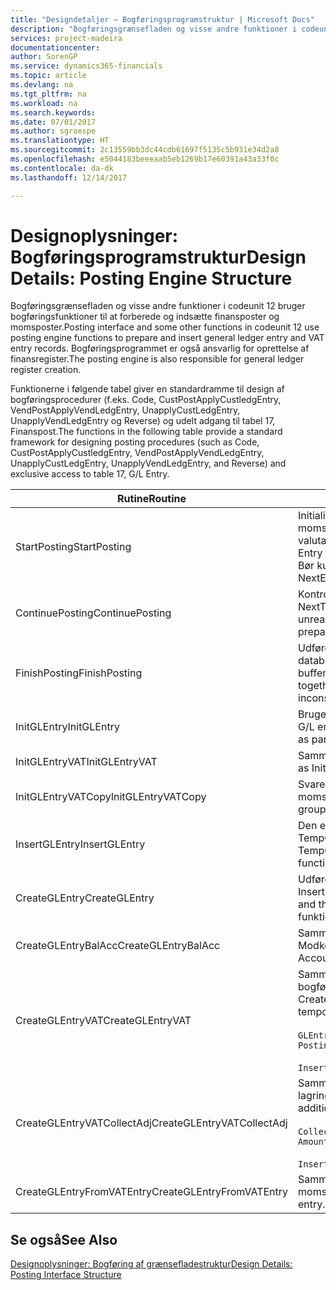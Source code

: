 ```yaml
---
title: "Designdetaljer – Bogføringsprogramstruktur | Microsoft Docs"
description: "Bogføringsgrænsefladen og visse andre funktioner i codeunit 12 bruger bogføringsfunktioner til at forberede og indsætte finansposter og momsposter. Bogføringsprogrammet er også ansvarlig for oprettelse af finansregister."
services: project-madeira
documentationcenter: 
author: SorenGP
ms.service: dynamics365-financials
ms.topic: article
ms.devlang: na
ms.tgt_pltfrm: na
ms.workload: na
ms.search.keywords: 
ms.date: 07/01/2017
ms.author: sgroespe
ms.translationtype: HT
ms.sourcegitcommit: 2c13559bb3dc44cdb61697f5135c5b931e34d2a8
ms.openlocfilehash: e5044183beeeaab5eb1269b17e60391a43a33f0c
ms.contentlocale: da-dk
ms.lasthandoff: 12/14/2017

---
```

# <a name="design-details-posting-engine-structure"></a><span data-ttu-id="80a84-104">Designoplysninger: Bogføringsprogramstruktur</span><span class="sxs-lookup"><span data-stu-id="80a84-104">Design Details: Posting Engine Structure</span></span>
<span data-ttu-id="80a84-105">Bogføringsgrænsefladen og visse andre funktioner i codeunit 12 bruger bogføringsfunktioner til at forberede og indsætte finansposter og momsposter.</span><span class="sxs-lookup"><span data-stu-id="80a84-105">Posting interface and some other functions in codeunit 12 use posting engine functions to prepare and insert general ledger entry and VAT entry records.</span></span> <span data-ttu-id="80a84-106">Bogføringsprogrammet er også ansvarlig for oprettelse af finansregister.</span><span class="sxs-lookup"><span data-stu-id="80a84-106">The posting engine is also responsible for general ledger register creation.</span></span>  
  
 <span data-ttu-id="80a84-107">Funktionerne i følgende tabel giver en standardramme til design af bogføringsprocedurer (f.eks. Code, CustPostApplyCustledgEntry, VendPostApplyVendLedgEntry, UnapplyCustLedgEntry, UnapplyVendLedgEntry og Reverse) og udelt adgang til tabel 17, Finanspost.</span><span class="sxs-lookup"><span data-stu-id="80a84-107">The functions in the following table provide a standard framework for designing posting procedures (such as Code, CustPostApplyCustledgEntry, VendPostApplyVendLedgEntry, UnapplyCustLedgEntry, UnapplyVendLedgEntry, and Reverse) and exclusive access to table 17, G/L Entry.</span></span>  
  
|<span data-ttu-id="80a84-108">Rutine</span><span class="sxs-lookup"><span data-stu-id="80a84-108">Routine</span></span>|<span data-ttu-id="80a84-109">Description</span><span class="sxs-lookup"><span data-stu-id="80a84-109">Description</span></span>|  
|-------------|---------------------------------------|  
|<span data-ttu-id="80a84-110">StartPosting</span><span class="sxs-lookup"><span data-stu-id="80a84-110">StartPosting</span></span>|<span data-ttu-id="80a84-111">Initialiserer bufferen TempGLEntryBuf for bogføring, låser finanspost- og momsposttabeller og initialiserer regnskabsperiode, finansjournal og valutakurs.</span><span class="sxs-lookup"><span data-stu-id="80a84-111">Initializes posting buffer TempGLEntryBuf, locks G/L Entry and VAT Entry tables, and initializes Accounting Period, G/L Register, and Exchange Rate.</span></span> <span data-ttu-id="80a84-112">Bør kun kaldes én gang, så NextEntryNo er 0.</span><span class="sxs-lookup"><span data-stu-id="80a84-112">Should be called only once, then NextEntryNo is 0.</span></span>|  
|<span data-ttu-id="80a84-113">ContinuePosting</span><span class="sxs-lookup"><span data-stu-id="80a84-113">ContinuePosting</span></span>|<span data-ttu-id="80a84-114">Kontrollerer og bogfører urealiseret moms for tidligere transaktionsforøgelse NextTransactionNo og forbereder bogføring af næste linje.</span><span class="sxs-lookup"><span data-stu-id="80a84-114">Checks and posts unrealized VAT for previous transaction increment NextTransactionNo and prepares post of next line.</span></span>|  
|<span data-ttu-id="80a84-115">FinishPosting</span><span class="sxs-lookup"><span data-stu-id="80a84-115">FinishPosting</span></span>|<span data-ttu-id="80a84-116">Udfører bogføring ved at indsætte finansposter fra midlertidig buffer i databasetabellen.</span><span class="sxs-lookup"><span data-stu-id="80a84-116">Completes posting by inserting G/L entries from temporary buffer into database table.</span></span> <span data-ttu-id="80a84-117">Bruges altid sammen med StartPosting.</span><span class="sxs-lookup"><span data-stu-id="80a84-117">Always used together with StartPosting.</span></span> <span data-ttu-id="80a84-118">Kontrollerer for uoverensstemmelser.</span><span class="sxs-lookup"><span data-stu-id="80a84-118">Checks for inconsistencies.</span></span>|  
|<span data-ttu-id="80a84-119">InitGLEntry</span><span class="sxs-lookup"><span data-stu-id="80a84-119">InitGLEntry</span></span>|<span data-ttu-id="80a84-120">Bruges til at initialisere ny finanspost for finanskladdelinje.</span><span class="sxs-lookup"><span data-stu-id="80a84-120">Used to initialize new G/L entry for Gen. Jnl Line.</span></span> <span data-ttu-id="80a84-121">Returnerer GLEntry som parameter.</span><span class="sxs-lookup"><span data-stu-id="80a84-121">Returns GLEntry as parameter.</span></span>|  
|<span data-ttu-id="80a84-122">InitGLEntryVAT</span><span class="sxs-lookup"><span data-stu-id="80a84-122">InitGLEntryVAT</span></span>|<span data-ttu-id="80a84-123">Samme som InitGLEntry, men tildeler også modkonto og SummarizeVAT.</span><span class="sxs-lookup"><span data-stu-id="80a84-123">Same as InitGLEntry, but also assigns Bal. Account No. and SummarizeVAT.</span></span>|  
|<span data-ttu-id="80a84-124">InitGLEntryVATCopy</span><span class="sxs-lookup"><span data-stu-id="80a84-124">InitGLEntryVATCopy</span></span>|<span data-ttu-id="80a84-125">Svarer til InitGLEntryVAT, men kopieret også bogføringsgruppedata fra momspost før SummarizeVAT.</span><span class="sxs-lookup"><span data-stu-id="80a84-125">Similar to InitGLEntryVAT, but also copies posting groups data from VAT Entry before SummarizeVAT.</span></span>|  
|<span data-ttu-id="80a84-126">InsertGLEntry</span><span class="sxs-lookup"><span data-stu-id="80a84-126">InsertGLEntry</span></span>|<span data-ttu-id="80a84-127">Den eneste funktion, der indsætter finansposten i tabellen med globale TempGLEntryBuf.</span><span class="sxs-lookup"><span data-stu-id="80a84-127">The only function that inserts G/L entry into global TempGLEntryBuf table.</span></span> <span data-ttu-id="80a84-128">Brug altid denne funktion til Indsættelse.</span><span class="sxs-lookup"><span data-stu-id="80a84-128">Always use this function for insert.</span></span>|  
|<span data-ttu-id="80a84-129">CreateGLEntry</span><span class="sxs-lookup"><span data-stu-id="80a84-129">CreateGLEntry</span></span>|<span data-ttu-id="80a84-130">Udfører en InitGLEntry, tildeler ekstra valutabeløb og udfører derefter InsertGLEntry.</span><span class="sxs-lookup"><span data-stu-id="80a84-130">Performs an InitGLEntry, assigns Additional Currency Amount, and then performs InsertGLEntry.</span></span> <span data-ttu-id="80a84-131">Erstatter flere kodelinjer med et enkelt funktionskald.</span><span class="sxs-lookup"><span data-stu-id="80a84-131">Replaces several lines of code with a single function call.</span></span>|  
|<span data-ttu-id="80a84-132">CreateGLEntryBalAcc</span><span class="sxs-lookup"><span data-stu-id="80a84-132">CreateGLEntryBalAcc</span></span>|<span data-ttu-id="80a84-133">Samme som CreateGLEntry, men tildeler også Modkontotype og Modkonto.</span><span class="sxs-lookup"><span data-stu-id="80a84-133">Same as CreateGLEntry, but also assigns Bal. Account Type and Bal. Account No.</span></span>|  
|<span data-ttu-id="80a84-134">CreateGLEntryVAT</span><span class="sxs-lookup"><span data-stu-id="80a84-134">CreateGLEntryVAT</span></span>|<span data-ttu-id="80a84-135">Samme som CreateGLEntry, men med yderligere behandling for bogføringsgrupper og lagring til den midlertidige momsbuffer:</span><span class="sxs-lookup"><span data-stu-id="80a84-135">Same as CreateGLEntry, but with additional processing for posting groups and saving to temporary VAT buffer:</span></span><br /><br /> `GLEntry.CopyPostingGroupsFromDtldCVBuf(DtldCVLedgEntryBuf,GenJnlLine."Gen. Posting Type");`<br /><br /> `InsertVATEntriesFromTemp(DtldCVLedgEntryBuf,GLEntry);`|  
|<span data-ttu-id="80a84-136">CreateGLEntryVATCollectAdj</span><span class="sxs-lookup"><span data-stu-id="80a84-136">CreateGLEntryVATCollectAdj</span></span>|<span data-ttu-id="80a84-137">Samme som CreateGLEntry, men med yderligere samling af justeringer og lagring til den midlertidige momsbuffer:</span><span class="sxs-lookup"><span data-stu-id="80a84-137">Same as CreateGLEntry, but with additional collection of adjustments and saving to temporary VAT buffer:</span></span><br /><br /> `CollectAdjustment(AdjAmount,GLEntry.Amount,GLEntry."Additional-Currency Amount",OriginalDateSet);`<br /><br /> `InsertVATEntriesFromTemp(DtldCVLedgEntryBuf,GLEntry);`|  
|<span data-ttu-id="80a84-138">CreateGLEntryFromVATEntry</span><span class="sxs-lookup"><span data-stu-id="80a84-138">CreateGLEntryFromVATEntry</span></span>|<span data-ttu-id="80a84-139">Samme som CreateGLEntry, men kopierer også bogføringsgrupper fra momspost.</span><span class="sxs-lookup"><span data-stu-id="80a84-139">Same as CreateGLEntry, but also copies posting groups from VAT entry.</span></span>|  
  
## <a name="see-also"></a><span data-ttu-id="80a84-140">Se også</span><span class="sxs-lookup"><span data-stu-id="80a84-140">See Also</span></span>  
 [<span data-ttu-id="80a84-141">Designoplysninger: Bogføring af grænsefladestruktur</span><span class="sxs-lookup"><span data-stu-id="80a84-141">Design Details: Posting Interface Structure</span></span>](design-details-posting-interface-structure.md)
